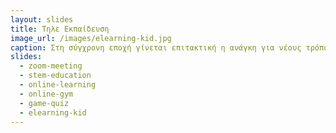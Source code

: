 ```yaml
---
layout: slides
title: Τηλε Εκπαίδευση 
image_url: /images/elearning-kid.jpg
caption: Στη σύγχρονη εποχή γίνεται επιτακτική η ανάγκη για νέους τρόπους εκπαίδευσης και μετάδωσης της γνώσης. Έτσι έχουν δημιουργηθεί εφαρμογές και εργαλεία που χρησιμοποιώντας το διαδίκτυο μπορούν να φτάσουν σε κάθε γωνιά του πλανήτη. 
slides:
  - zoom-meeting
  - stem-education
  - online-learning
  - online-gym
  - game-quiz
  - elearning-kid
---
```

